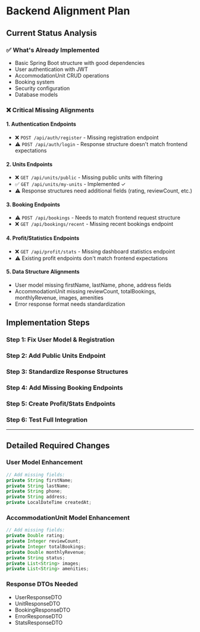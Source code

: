 # Backend Alignment Plan

## Current Status Analysis

### ✅ What's Already Implemented
- Basic Spring Boot structure with good dependencies
- User authentication with JWT
- AccommodationUnit CRUD operations
- Booking system
- Security configuration
- Database models

### ❌ Critical Missing Alignments

#### 1. **Authentication Endpoints**
- ❌ `POST /api/auth/register` - Missing registration endpoint
- ⚠️ `POST /api/auth/login` - Response structure doesn't match frontend expectations

#### 2. **Units Endpoints** 
- ❌ `GET /api/units/public` - Missing public units with filtering
- ✅ `GET /api/units/my-units` - Implemented ✓
- ⚠️ Response structures need additional fields (rating, reviewCount, etc.)

#### 3. **Booking Endpoints**
- ⚠️ `POST /api/bookings` - Needs to match frontend request structure
- ❌ `GET /api/bookings/recent` - Missing recent bookings endpoint

#### 4. **Profit/Statistics Endpoints** 
- ❌ `GET /api/profit/stats` - Missing dashboard statistics endpoint
- ⚠️ Existing profit endpoints don't match frontend expectations

#### 5. **Data Structure Alignments**
- User model missing firstName, lastName, phone, address fields
- AccommodationUnit missing reviewCount, totalBookings, monthlyRevenue, images, amenities
- Error response format needs standardization

## Implementation Steps

### Step 1: Fix User Model & Registration
### Step 2: Add Public Units Endpoint  
### Step 3: Standardize Response Structures
### Step 4: Add Missing Booking Endpoints
### Step 5: Create Profit/Stats Endpoints
### Step 6: Test Full Integration

---

## Detailed Required Changes

### User Model Enhancement
```java
// Add missing fields:
private String firstName;
private String lastName; 
private String phone;
private String address;
private LocalDateTime createdAt;
```

### AccommodationUnit Model Enhancement
```java
// Add missing fields:
private Double rating;
private Integer reviewCount;
private Integer totalBookings;
private Double monthlyRevenue;
private String status;
private List<String> images;
private List<String> amenities;
```

### Response DTOs Needed
- UserResponseDTO
- UnitResponseDTO
- BookingResponseDTO
- ErrorResponseDTO
- StatsResponseDTO
